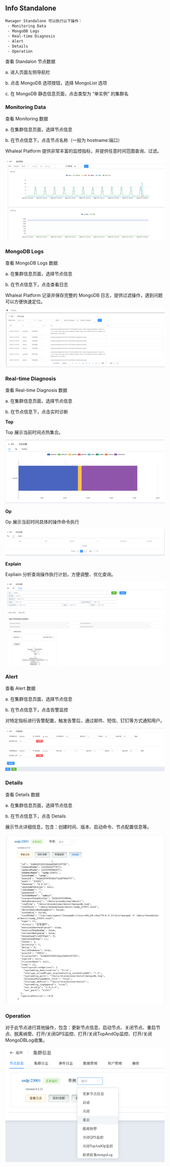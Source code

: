 ## Info Standalone

```
Manager Standalone 可以执行以下操作：
 - Monitoring Data
 - MongoDB Logs
 - Real-time Diagnosis
 - Alert
 - Details
 - Operation
```

查看 Standalon 节点数据

a. 进入页面左侧导航栏

b. 点击 MongoDB 选项按钮，选择 MongoList 选项

c. 在 MongoDB 静态信息页面，点击类型为 “单实例” 的集群名

### Monitoring Data

查看 Monitoring 数据

a. 在集群信息页面，选择节点信息

b. 在节点信息下，点击节点名称（一般为 hostname:端口）

Whaleal Platform 提供非常丰富的监控指标，并提供任意时间范围查询、过滤。

![image-20220721132736380](../../../../Images/MongoDB_Standalone_Monitor.png)



### MongoDB Logs

查看 MongoDB Logs 数据

a. 在集群信息页面，选择节点信息

b. 在节点信息下，点击查看日志

Whaleal Platform 记录并保存完整的 MongoDB 日志，提供过滤操作，遇到问题可以方便快速定位。

![image-20220721171530695](../../../../Images/MongoDB_Standalone_logs.png)



### Real-time Diagnosis

查看 Real-time Diagnosis 数据

a. 在集群信息页面，选择节点信息

b. 在节点信息下，点击实时诊断

**Top**

Top 展示当前时间点热集合。

![image-20220721172106803](../../../../Images/MongoDB_Standalone_Real_time_Top.png)



**Op**

Op 展示当前时间具体的操作命令执行

![image-20220721172328086](../../../../Images/MongoDB_Standalone_Real_time_Op.png)



**Explain**

Expliain 分析查询操作执行计划，方便调整、优化查询。

![image-20220721172503028](../../../../Images/MongoDB_Standalone_Real_time_Explain.png)



### Alert

查看 Alert 数据

a. 在集群信息页面，选择节点信息

b. 在节点信息下，点击告警监控

对特定指标进行告警配置，触发告警后，通过邮件、短信、钉钉等方式通知用户。

![image-20220721172846113](../../../../Images/MongoDB_Standalone_Alert.png)



### Details

查看 Details 数据

a. 在集群信息页面，选择节点信息

b. 在节点信息下，点击 Details

展示节点详细信息，包含：创建时间、版本、启动命令、节点配置信息等。

![image-20220721181402943](../../../../Images/MongoDB_Standalone_Details.png)



### Operation

对于此节点进行其他操作，包含：更新节点信息、启动节点、关闭节点、重启节点、脱离纳管、打开/关闭QPS监控、打开/关闭TopAndOp监控、打开/关闭MongoDBLog收集。

![image-20220721182045976](../../../../Images/MongoDB_Standalone_Operation.png)